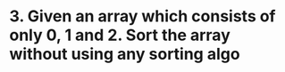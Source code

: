 # 3. 	 Given an array which consists of only 0, 1 and 2. Sort the array without using any sorting algo
